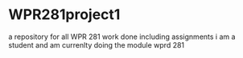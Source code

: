 # WPR281project1
a repository  for all WPR 281 work done including assignments
i am a student and am currenlty doing the module wprd 281
